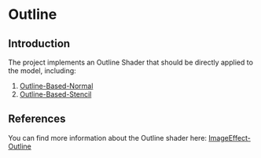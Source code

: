 # Outline

## Introduction
The project implements an Outline Shader that should be directly applied to the model, including:

1. [Outline-Based-Normal](/Docs/Outline/OutlineBasedNormal.md)
2. [Outline-Based-Stencil](/Docs/Outline/OutlineBasedStencil.md)

## References
You can find more information about the Outline shader here: [ImageEffect-Outline](/Docs/ImageEffects/ImageEffect-Outline.md)